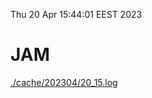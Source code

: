 Thu 20 Apr 15:44:01 EEST 2023
# JAM
<a href='./cache/202304/20_15.log'>./cache/202304/20_15.log</a>
